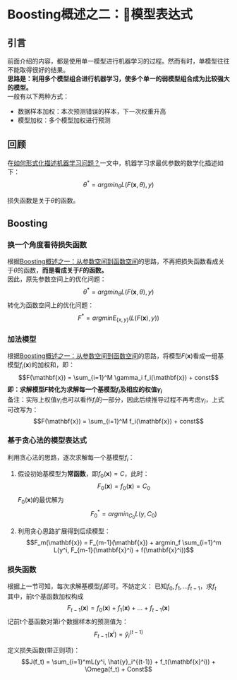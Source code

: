 # Boosting概述之二：模型表达式

## 引言

前面介绍的内容，都是使用单一模型进行机器学习的过程。然而有时，单模型往往不能取得很好的结果。  
**思路是：利用多个模型组合进行机器学习，使多个单一的弱模型组合成为比较强大的模型。**   
一般有以下两种方式：
* 数据样本加权：本次预测错误的样本，下一次权重升高
* 模型加权：多个模型加权进行预测

## 回顾

在[如何形式化描述机器学习问题？](./Summary_Tutorial_1.md)一文中，机器学习求最优参数的数学化描述如下：
$$\theta^* = argmin_{\theta}L(F(\mathbf{x}, \theta), y)$$

损失函数是关于$\theta$的函数。

## Boosting

### 换一个角度看待损失函数
根据[Boosting概述之一：从参数空间到函数空间](./Boosting_Tutorial_0.md)的思路，不再把损失函数看成关于$\theta$的函数，**而是看成关于$F$的函数。**  
因此，原先参数空间上的优化问题：
$$\theta^* = argmin_{\theta}L(F(\mathbf{x}, \theta), y)$$
转化为函数空间上的优化问题：
$$F^* = argminE_{\{x,y\}}\left(L(F(\mathbf{x}), y)\right)$$

### 加法模型
根据[Boosting概述之一：从参数空间到函数空间](./Boosting_Tutorial_0.md)的思路，将模型$F(\mathbf{x})$看成一组基模型$f_i(\mathbf{x})$的加权和，即：
$$F(\mathbf{x}) = \sum_{i=1}^M \gamma_i f_i(\mathbf{x}) + const$$
**即：求解模型$F$转化为求解每一个基模型$f_i$及相应的权值$\gamma_i$**  
备注：实际上权值$\gamma_i$也可以看作$f_i$的一部分，因此后续推导过程不再考虑$\gamma_i$，上式可改写为：
$$F(\mathbf{x}) = \sum_{i=1}^M f_i(\mathbf{x}) + const$$

### 基于贪心法的模型表达式
利用贪心法的思路，逐次求解每一个基模型$f_i$：
1. 假设初始基模型为**常函数**，即$f_0(\mathbf{x})=C$，此时：
$$F_0(\mathbf{x}) = f_0(\mathbf{x}) = C_0$$
$F_0(\mathbf{x})$的最优解为
$$F_0^* = argmin_{C_0} L(y, C_0)$$

2. 利用贪心思路扩展得到后续模型：
$$F_m(\mathbf{x}) = F_{m-1}(\mathbf{x}) + argmin_f \sum_{i=1}^m L(y^i, F_{m-1}(\mathbf{x}^i) + f(\mathbf{x}^i))$$

### 损失函数

根据上一节可知，每次求解基模型$f_i$即可。不妨定义：
已知$f_0, f_1, ... f_{t-1}$，求$f_t$  
其中，前t个基函数加权构成
$$F_{t-1}(\mathbf{x}) = f_0(\mathbf{x})+f_1(\mathbf{x})+...+f_{t-1}(\mathbf{x})$$
记前t个基函数对第i个数据样本的预测值为：
$$F_{t-1}(\mathbf{x}^i) = \hat{y}_i^{(t-1)}$$

定义损失函数(带正则项)：
$$J(f_t) = \sum_{i=1}^mL(y^i,  \hat{y}_i^{(t-1)} + f_t(\mathbf{x}^i)) + \Omega(f_t) + Const$$